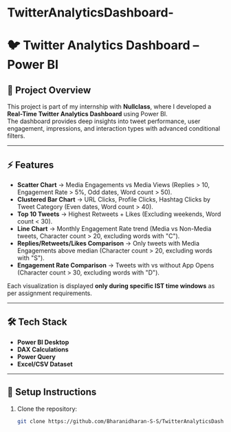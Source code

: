 # TwitterAnalyticsDashboard-

# 🐦 Twitter Analytics Dashboard – Power BI

## 📌 Project Overview
This project is part of my internship with **Nullclass**, where I developed a **Real-Time Twitter Analytics Dashboard** using Power BI.  
The dashboard provides deep insights into tweet performance, user engagement, impressions, and interaction types with advanced conditional filters.

---

## ⚡ Features
- **Scatter Chart** → Media Engagements vs Media Views (Replies > 10, Engagement Rate > 5%, Odd dates, Word count > 50).  
- **Clustered Bar Chart** → URL Clicks, Profile Clicks, Hashtag Clicks by Tweet Category (Even dates, Word count > 40).  
- **Top 10 Tweets** → Highest Retweets + Likes (Excluding weekends, Word count < 30).  
- **Line Chart** → Monthly Engagement Rate trend (Media vs Non-Media tweets, Character count > 20, excluding words with "C").  
- **Replies/Retweets/Likes Comparison** → Only tweets with Media Engagements above median (Character count > 20, excluding words with "S").  
- **Engagement Rate Comparison** → Tweets with vs without App Opens (Character count > 30, excluding words with "D").  

Each visualization is displayed **only during specific IST time windows** as per assignment requirements.

---

## 🛠️ Tech Stack
- **Power BI Desktop**  
- **DAX Calculations**  
- **Power Query**  
- **Excel/CSV Dataset**

---

## 🚀 Setup Instructions
1. Clone the repository:  
   ```bash
   git clone https://github.com/Bharanidharan-S-S/TwitterAnalyticsDashboard-
